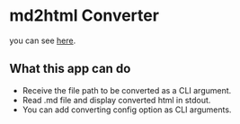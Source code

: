 # md2html Converter
you can see [here](https://renkataoka.github.io/JSPrimer/md2html-converter/).
## What this app can do
* Receive the file path to be converted as a CLI argument.
* Read .md file and display converted html in stdout.
* You can add converting config option as CLI arguments.